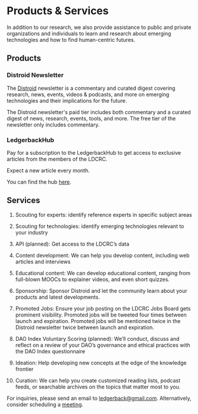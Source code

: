# Products & Services

In addition to our research, we also provide assistance to public and private organizations and individuals to learn and research about emerging technologies and how to find human-centric futures. 
## Products
### Distroid Newsletter

The [Distroid](https://distroid.substack.com/) newsletter is a commentary and curated digest covering research, news, events, videos & podcasts, and more on emerging technologies  and their implications for the future. 


The Distroid newsletter's paid tier  includes both commentary and a curated digest of news, research, events, tools, and more. The free tier of the newsletter only includes commentary.

### LedgerbackHub
Pay for a subscription to the LedgerbackHub to get access to exclusive articles from the members of the LDCRC. 

Expect a new article every month.

You can find the hub [here](https://blog.ledgerback.coop/). 
## Services

1.  Scouting for experts: identify reference experts in specific subject areas
    
2.  Scouting for technologies: identify emerging technologies relevant to your industry
    
3.  API (planned): Get access to the LDCRC’s data
    
4.  Content development: We can help you develop content, including web articles and interviews
    
5.  Educational content: We can develop educational content, ranging from full-blown MOOCs to explainer videos, and even short quizzes.
    
6.  Sponsorship: Sponsor Distroid and let the community learn about your products and latest developments.
    
7.  Promoted Jobs: Ensure your job posting on the LDCRC Jobs Board gets prominent visibility. Promoted jobs will be tweeted four times between launch and expiration. Promoted jobs will be mentioned twice in the Distroid newsletter twice between launch and expiration.
    
8.  DAO Index Voluntary Scoring (planned): We’ll conduct, discuss and reflect on a review of your DAO’s governance and ethical practices with the DAO Index questionnaire
    
9.  Ideation: Help developing new concepts at the edge of the knowledge frontier
    
10.  Curation: We can help you create customized reading lists, podcast feeds, or searchable archives on the topics that matter most to you.
    

For inquiries, please send an email to [ledgerback@gmail.com](mailto:ledgerback@gmail.com). Alternatively, consider scheduling a [meeting](https://calendly.com/ledgerback).